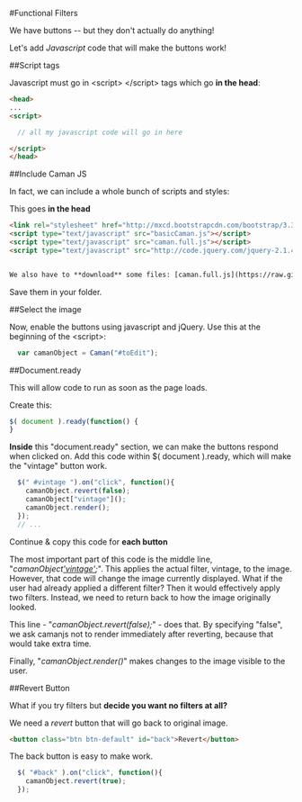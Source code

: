 #Functional Filters

We have buttons -- but they don't actually do anything!

Let's add *Javascript* code that will make the buttons work!

##Script tags

Javascript must go in &lt;script&gt; &lt;/script&gt; tags which go **in the head**:

```html
<head>
...
<script>

  // all my javascript code will go in here

</script>
</head>
```

##Include Caman JS

In fact, we can include a whole bunch of scripts and styles:

This goes **in the head**

```html
<link rel="stylesheet" href="http://mxcd.bootstrapcdn.com/bootstrap/3.3.6/css/bootstrap.min.css"/>
<script type="text/javascript" src="basicCaman.js"></script>
<script type="text/javascript" src="caman.full.js"></script>
<script type="text/javascript" src="http://code.jquery.com/jquery-2.1.4.min.js"></script>


We also have to **download** some files: [caman.full.js](https://raw.githubusercontent.com/meltingice/CamanJS/23c4ecd6a76debac81621929e620468d286cb1b6/dist/caman.full.js) and [basicCaman.js](https://raw.githubusercontent.com/DesignCodeBuild/basiccamanjs/master/basicCaman.js)
```

Save them in your folder.

##Select the image

Now, enable the buttons using javascript and jQuery.  Use this at the beginning of the &lt;script&gt;:
```javascript
  var camanObject = Caman("#toEdit");
```

##Document.ready

This will allow code to run as soon as the page loads.

Create this:
```javascript
$( document ).ready(function() {
}
```
**Inside** this "document.ready" section, we can make the buttons respond when clicked on.  Add this code within $( document ).ready, which will make the "vintage" button work.
```javascript
  $(" #vintage ").on("click", function(){
    camanObject.revert(false);
    camanObject["vintage"]();
    camanObject.render();
  });
  // ...
```

Continue & copy this code for **each button** 

The most important part of this code is the middle line, "*camanObject['vintage']();*".  This applies the actual filter, vintage, to the image. However, that code will change the image currently displayed.  What if the user had already applied a different filter?  Then it would effectively apply two filters.  Instead, we need to return back to how the image originally looked.

This line - "*camanObject.revert(false);*" - does that.  By specifying "false", we ask camanjs not to render immediately after reverting, because that would take extra time.

Finally, "*camanObject.render()*" makes changes to the image visible to the user.

##Revert Button

What if you try filters but **decide you want no filters at all?**

We need a *revert* button that will go back to original image.

```html
<button class="btn btn-default" id="back">Revert</button>
```

The back button is easy to make work.
```javascript
  $( "#back" ).on("click", function(){
    camanObject.revert(true);
  });
```
